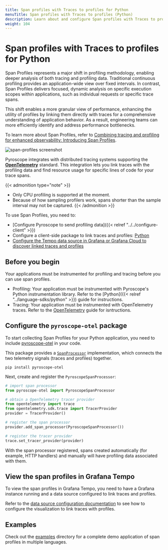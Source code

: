```yaml
---
title: Span profiles with Traces to profiles for Python
menuTitle: Span profiles with Traces to profiles (Python)
description: Learn about and configure Span profiles with Traces to profiles in Grafana for Python applications.
weight: 104
---
```


# Span profiles with Traces to profiles for Python

Span Profiles represents a major shift in profiling methodology, enabling deeper analysis of both tracing and profiling data.
Traditional continuous profiling provides an application-wide view over fixed intervals.
In contrast, Span Profiles delivers focused, dynamic analysis on specific execution scopes within applications, such as individual requests or specific trace spans.

This shift enables a more granular view of performance, enhancing the utility of profiles by linking them directly with traces for a comprehensive understanding of application behavior. As a result, engineering teams can more efficiently identify and address performance bottlenecks.

To learn more about Span Profiles, refer to [Combining tracing and profiling for enhanced observability: Introducing Span Profiles](/blog/2024/02/06/combining-tracing-and-profiling-for-enhanced-observability-introducing-span-profiles/).

![span-profiles screenshot](https://grafana.com/static/img/docs/tempo/profiles/tempo-profiles-Span-link-profile-data-source.png)

Pyroscope integrates with distributed tracing systems supporting the [**OpenTelemetry**](https://opentelemetry.io/docs/languages/python/getting-started/) standard.
This integration lets you link traces with the profiling data and find resource usage for specific lines of code for your trace spans.

{{< admonition type="note" >}}
* Only CPU profiling is supported at the moment.
* Because of how sampling profilers work, spans shorter than the sample interval may not be captured.
{{< /admonition >}}

To use Span Profiles, you need to:

* [Configure Pyroscope to send profiling data]({{< relref "../../configure-client" >}})
* Configure a client-side package to link traces and profiles: [Python](https://github.com/grafana/otel-profiling-python)
* [Configure the Tempo data source in Grafana or Grafana Cloud to discover linked traces and profiles](/docs/grafana-cloud/connect-externally-hosted/data-sources/tempo/configure-tempo-data-source/)

## Before you begin

Your applications must be instrumented for profiling and tracing before you can use span profiles.

* Profiling: Your application must be instrumented with Pyroscope's Python instrumentation library. Refer to the [Python]({{< relref "../language-sdks/python" >}}) guide for instructions.
* Tracing: Your application must be instrumented with OpenTelemetry traces. Refer to the [OpenTelemetry](https://opentelemetry.io/docs/languages/python/getting-started/) guide for isntructions.

## Configure the `pyroscope-otel` package

To start collecting Span Profiles for your Python application, you need to include [pyroscope-otel](https://github.com/grafana/otel-profiling-python) in your code.

This package provides a [`SpanProcessor`](https://github.com/open-telemetry/opentelemetry-python/blob/d213e02941039d4383abc3608b75404ce84725b1/opentelemetry-sdk/src/opentelemetry/sdk/trace/__init__.py#L85) implementation, which connects the two telemetry signals (traces and profiles) together.

```shell
pip install pyroscope-otel
```

Next, create and register the `PyroscopeSpanProcessor`:
```python
# import span processor
from pyroscope-otel import PyroscopeSpanProcessor

# obtain a OpenTelemetry tracer provider
from opentelemetry import trace
from opentelemetry.sdk.trace import TracerProvider
provider = TracerProvider()

# register the span processor
provider.add_span_processor(PyroscopeSpanProcessor())

# register the tracer provider
trace.set_tracer_provider(provider)
```

With the span processor registered, spans created automatically (for example, HTTP handlers) and manually will have profiling data associated with them.

## View the span profiles in Grafana Tempo

To view the span profiles in Grafana Tempo, you need to have a Grafana instance running and a data source configured to link traces and profiles.

Refer to the [data source configuration documentation](/docs/grafana/datasources/tempo/configure-tempo-data-source) to see how to configure the visualization to link traces with profiles.

## Examples

Check out the [examples](https://github.com/grafana/pyroscope/tree/main/examples/tracing/tempo) directory for a complete demo application of span profiles in multiple languages.
